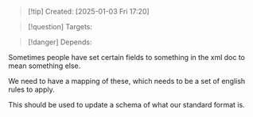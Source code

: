 
>[!tip] Created: [2025-01-03 Fri 17:20]

>[!question] Targets: 

>[!danger] Depends: 

Sometimes people have set certain fields to something in the xml doc to mean something else.

We need to have a mapping of these, which needs to be a set of english rules to apply.

This should be used to update a schema of what our standard format is.